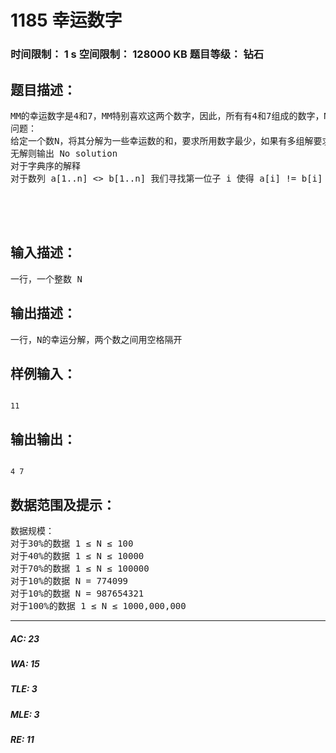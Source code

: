 # 1185 幸运数字   
### 时间限制： 1 s     空间限制： 128000 KB     题目等级： 钻石  
## 题目描述：  

<pre>
MM的幸运数字是4和7，MM特别喜欢这两个数字，因此，所有有4和7组成的数字，MM都认为是幸运的，比如4477，4，777，但是44877就不是幸运数了，因为，MM不喜欢8，她只喜欢4和7。MM看到类似44877这样的非幸运数字就会很不开心，MM觉得自己要不幸运了。Will当然希望MM能开心起来啦，因此他决定帮助MM，他想把一个不幸运的数写成一些幸运数的和，这样，MM就又能高兴起来啦。但是Will的作业好多耶，做也做不完，所以他就来找你啦J。考虑到Will很懒，所以，你需要提供一个所用幸运数最少的分解。顺便告诉你个小秘密，MM喜欢字典序靠前的东西，因此，如果在所用数字的最少的前提下，你能找到字典序最先的拆分方法，MM会更开心的。MM越开心，你的奖励就越多哦！
问题：
给定一个数N，将其分解为一些幸运数的和，要求所用数字最少，如果有多组解要求字典序最小。
无解则输出 No solution
对于字典序的解释
对于数列 a[1..n] <> b[1..n] 我们寻找第一位子 i 使得 a[i] != b[i] ，如果 a[i] < b[i] 则 a 字典序小， 否则 b[i] 字典序小
  

  

</pre>
  
  
## 输入描述：  

<pre>
一行，一个整数 N
</pre>
  
  
## 输出描述：  

<pre>
一行，N的幸运分解，两个数之间用空格隔开
</pre>
  
  
## 样例输入：  

<pre><code>
11
</code></pre>
  
  
## 输出输出：  

<pre><code>
4 7
</code></pre>
  
  
## 数据范围及提示：  

<pre>
数据规模：
对于30%的数据 1 ≤ N ≤ 100
对于40%的数据 1 ≤ N ≤ 10000
对于70%的数据 1 ≤ N ≤ 100000
对于10%的数据 N = 774099
对于10%的数据 N = 987654321
对于100%的数据 1 ≤ N ≤ 1000,000,000
</pre>
  
  
***  

##### AC: 23  
##### WA: 15  
##### TLE: 3  
##### MLE: 3  
##### RE: 11  
